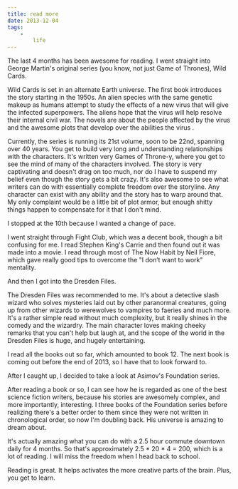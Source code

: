 ```yaml
---
title: read more
date: 2013-12-04
tags:
    -
        life
---
```


The last 4 months has been awesome for reading. I went straight into George Martin's original series (you know, not just Game of Thrones), Wild Cards.

Wild Cards is set in an alternate Earth universe. The first book introduces the story starting in the 1950s. An alien species with the same genetic makeup as humans attempt to study the effects of a new virus that will give the infected superpowers. The aliens hope that the virus will help resolve their internal civil war. The novels are about the people affected by the virus and the awesome plots that develop over the abilities the virus .

Currently, the series is running its 21st volume, soon to be 22nd, spanning over 40 years. You get to build very long and understanding relationships with the characters. It's written very Games of Throne-y, where you get to see the mind of many of the characters involved. The story is very captivating and doesn't drag on too much, nor do I have to suspend my belief even though the story gets a bit crazy. It's also awesome to see what writers can do with essentially complete freedom over the storyline. Any character can exist with any ability and the story has to warp around that. My only complaint would be a little bit of plot armor, but enough shitty things happen to compensate for it that I don't mind.

I stopped at the 10th because I wanted a change of pace.

I went straight through Fight Club, which was a decent book, though a bit confusing for me. I read Stephen King's Carrie and then found out it was made into a movie. I read through most of The Now Habit by Neil Fiore, which gave really good tips to overcome the "I don’t want to work" mentality.

And then I got into the Dresden Files.

The Dresden Files was recommended to me. It's about a detective slash wizard who solves mysteries laid out by other paranormal creatures, going up from other wizards to werewolves to vampires to faeries and much more. It's a rather simple read without much complexity, but it really shines in the comedy and the wizardry. The main character loves making cheeky remarks that you can't help but laugh at, and the scope of the world in the Dresden Files is huge, and hugely entertaining.

I read all the books out so far, which amounted to book 12. The next book is coming out before the end of 2013, so I have that to look forward to.

After I caught up, I decided to take a look at Asimov's Foundation series.

After reading a book or so, I can see how he is regarded as one of the best science fiction writers, because his stories are awesomely complex, and more importantly, interesting. I three books of the Foundation series before realizing there's a better order to them since they were not written in chronological order, so now I'm doubling back. His universe is amazing to dream about.

It's actually amazing what you can do with a 2.5 hour commute downtown daily for 4 months. So that's approximately 2.5 * 20 * 4 = 200, which is a lot of reading. I will miss the freedom when I head back to school.

Reading is great. It helps activates the more creative parts of the brain. Plus, you get to learn.
